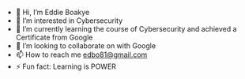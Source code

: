 - 👋 Hi, I’m Eddie Boakye
- 👀 I’m interested in Cybersecurity
- 🌱 I’m currently learning the course of Cybersecurity and achieved a Certificate from Google
- 💞️ I’m looking to collaborate on with Google 
- 📫 How to reach me edbo81@gmail.com
- ⚡ Fun fact: Learning is POWER

<!---
edbo27/edbo27 is a ✨ special ✨ repository because its `README.md` (this file) appears on your GitHub profile.
You can click the Preview link to take a look at your changes.
--->
